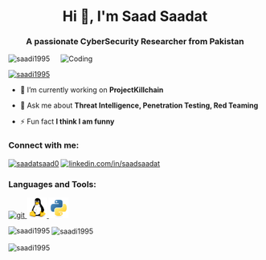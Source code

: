 <h1 align="center">Hi 👋, I'm Saad Saadat</h1>
<h3 align="center">A passionate CyberSecurity Researcher from Pakistan</h3>
<img align="right" alt="Coding" width="400" src="https://media.tenor.com/rePDfDWO3XoAAAAd/hacking.gif"

<p align="left"> <img src="https://komarev.com/ghpvc/?username=saadi1995&label=Profile%20views&color=0e75b6&style=flat" alt="saadi1995" /> </p>

<p align="left"> <a href="https://github.com/ryo-ma/github-profile-trophy"><img src="https://github-profile-trophy.vercel.app/?username=saadi1995" alt="saadi1995" /></a> </p>

- 🔭 I’m currently working on **ProjectKillchain**

- 💬 Ask me about **Threat Intelligence, Penetration Testing, Red Teaming**

- ⚡ Fun fact **I think I am funny**

<h3 align="left">Connect with me:</h3>
<p align="left">
<a href="https://twitter.com/saadatsaad0" target="blank"><img align="center" src="https://raw.githubusercontent.com/rahuldkjain/github-profile-readme-generator/master/src/images/icons/Social/twitter.svg" alt="saadatsaad0" height="30" width="40" /></a>
<a href="https://linkedin.com/in/linkedin.com/in/saadsaadat" target="blank"><img align="center" src="https://raw.githubusercontent.com/rahuldkjain/github-profile-readme-generator/master/src/images/icons/Social/linked-in-alt.svg" alt="linkedin.com/in/saadsaadat" height="30" width="40" /></a>
</p>

<h3 align="left">Languages and Tools:</h3>
<p align="left"> <a href="https://git-scm.com/" target="_blank" rel="noreferrer"> <img src="https://www.vectorlogo.zone/logos/git-scm/git-scm-icon.svg" alt="git" width="40" height="40"/> </a> <a href="https://www.linux.org/" target="_blank" rel="noreferrer"> <img src="https://raw.githubusercontent.com/devicons/devicon/master/icons/linux/linux-original.svg" alt="linux" width="40" height="40"/> </a> <a href="https://www.python.org" target="_blank" rel="noreferrer"> <img src="https://raw.githubusercontent.com/devicons/devicon/master/icons/python/python-original.svg" alt="python" width="40" height="40"/> </a> </p>

<p><img align="left" src="https://github-readme-stats.vercel.app/api/top-langs?username=saadi1995&show_icons=true&locale=en&layout=compact" alt="saadi1995" /></p>

<p>&nbsp;<img align="center" src="https://github-readme-stats.vercel.app/api?username=saadi1995&show_icons=true&locale=en" alt="saadi1995" /></p>

<p><img align="center" src="https://github-readme-streak-stats.herokuapp.com/?user=saadi1995&" alt="saadi1995" /></p>
